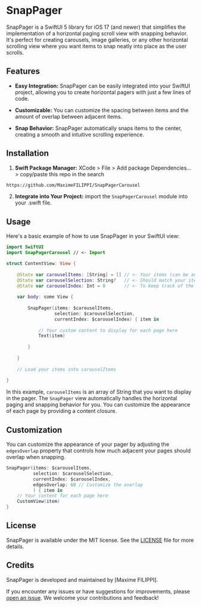 # SnapPager

SnapPager is a SwiftUI 5 library for iOS 17 (and newer) that simplifies the implementation of a horizontal paging scroll view with snapping behavior. It's perfect for creating carousels, image galleries, or any other horizontal scrolling view where you want items to snap neatly into place as the user scrolls.

## Features

- **Easy Integration:** SnapPager can be easily integrated into your SwiftUI project, allowing you to create horizontal pagers with just a few lines of code.

- **Customizable:** You can customize the spacing between items and the amount of overlap between adjacent items.

- **Snap Behavior:** SnapPager automatically snaps items to the center, creating a smooth and intuitive scrolling experience.


## Installation

1. **Swift Package Manager:** XCode > File > Add package Dependencies... > copy/paste this repo in the search
```html
https://github.com/MaximeFILIPPI/SnapPagerCarousel
```

2. **Integrate into Your Project:** import the `SnapPagerCarousel` module into your .swift file.


## Usage

Here's a basic example of how to use SnapPager in your SwiftUI view:

```swift
import SwiftUI
import SnapPagerCarousel // <- Import

struct ContentView: View {
    
    @State var carouselItems: [String] = [] // <- Your items (can be anything Hashable)
    @State var carouselSelection: String?   // <- Should match your items type
    @State var carouselIndex: Int = 0       // <- To keep track of the page index
    
    var body: some View {
        
        SnapPager(items: $carouselItems,
                  selection: $carouselSelection,
                  currentIndex: $carouselIndex) { item in
                  
            // Your custom content to display for each page here
            Text(item)
            
        }
        
    }
    
    // Load your items into carouselItems
    
}
```

In this example, `carouselItems` is an array of String that you want to display in the pager. 
The `SnapPager` view automatically handles the horizontal paging and snapping behavior for you. 
You can customize the appearance of each page by providing a content closure.


## Customization

You can customize the appearance of your pager by adjusting the `edgesOverlap` property that controls how much adjacent your pages should overlap when snapping.

```swift
SnapPager(items: $carouselItems,
          selection: $carouselSelection,
          currentIndex: $carouselIndex,
          edgesOverlap: 60 // Customize the overlap
          ) { item in
    // Your content for each page here
    CustomView(item)
}
```


## License

SnapPager is available under the MIT license. See the [LICENSE](https://github.com/MaximeFILIPPI/SnapPagerCarousel/blob/main/LICENSE) file for more details.


## Credits

SnapPager is developed and maintained by [Maxime FILIPPI].

If you encounter any issues or have suggestions for improvements, please [open an issue](https://github.com/MaximeFILIPPI/SnapPagerCarousel/issues). We welcome your contributions and feedback!
